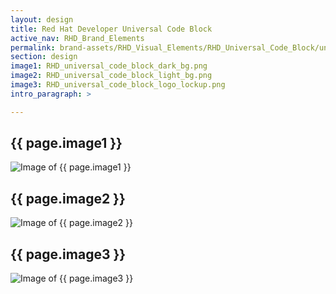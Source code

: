 ```yaml
---
layout: design
title: Red Hat Developer Universal Code Block
active_nav: RHD_Brand_Elements
permalink: brand-assets/RHD_Visual_Elements/RHD_Universal_Code_Block/universal-code-block
section: design
image1: RHD_universal_code_block_dark_bg.png
image2: RHD_universal_code_block_light_bg.png
image3: RHD_universal_code_block_logo_lockup.png
intro_paragraph: >

---
```


## {{ page.image1 }}
  <img src="{{ page.image1 }}" alt="Image of {{ page.image1 }}">

## {{ page.image2 }}
  <img src="{{ page.image2 }}" alt="Image of {{ page.image2 }}">

## {{ page.image3 }}
  <img src="{{ page.image3 }}" alt="Image of {{ page.image3 }}">
